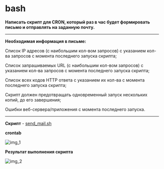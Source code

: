 # bash

<b>Написать скрипт для CRON, который раз в час будет формировать письмо и отправлять на заданную почту.</b>
___
<b>Необходимая информация в письме:</b>

Список IP адресов (с наибольшим кол-вом запросов) с указанием кол-ва запросов c момента последнего запуска скрипта;

Список запрашиваемых URL (с наибольшим кол-вом запросов) с указанием кол-ва запросов c момента последнего запуска скрипта;

Список всех кодов HTTP ответа с указанием их кол-ва с момента последнего запуска скрипта;

Скрипт должен предотвращать одновременный запуск нескольких копий, до его завершения;

Ошибки веб-сервера/приложения c момента последнего запуска.
___
<p><b>Скрипт</b> - <a href="https://">send_mail.sh</a>

<p><b>crontab</b></p>
  
![img_1](https://)

<p><b>Результат выполнения скрипта</b></p>

![img_2](https://)
